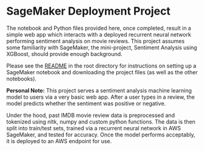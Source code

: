 # SageMaker Deployment Project

The notebook and Python files provided here, once completed, result in a simple web app which interacts with a deployed recurrent neural network performing sentiment analysis on movie reviews. This project assumes some familiarity with SageMaker, the mini-project, Sentiment Analysis using XGBoost, should provide enough background.

Please see the [README](https://github.com/udacity/sagemaker-deployment/tree/master/README.md) in the root directory for instructions on setting up a SageMaker notebook and downloading the project files (as well as the other notebooks).

**Personal Note:** 
This project serves a sentiment analysis machine learning model to users via a very basic web app. After a user types in a review, the model predicts whether the sentiment was positive or negative.

Under the hood, past IMDB movie review data is preprocessed and tokenized using nltk, numpy and custom python functions. The data is then split into train/test sets, trained via a recurrent neural network in AWS SageMaker, and tested for accuracy. Once the model performs acceptably, it is deployed to an AWS endpoint for use.
